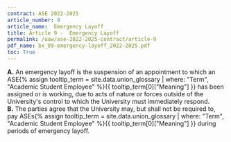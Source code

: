 ```yaml
---
contract: ASE 2022-2025
article_number: 9
article_name:  Emergency Layoff
title: Article 9 -  Emergency Layoff
permalink: /uaw/ase-2022-2025-contract/article-9
pdf_name: bx_09-emergency-layoff_2022-2025.pdf
toc: True
---
```



<div class="lvl1"><b>A.</b> An emergency layoff is the suspension of an appointment to which an <span class="tooltip">ASE<span class="tooltip-text">{% assign tooltip_term = site.data.union_glossary | where: "Term", "Academic Student Employee" %}{{ tooltip_term[0]["Meaning"] }}</span></span> has been assigned or is working, due to acts of nature or forces outside of the University's control to which the University must immediately respond.</div>
<div class="lvl1"><b>B.</b> The parties agree that the University may, but shall not be required to, pay <span class="tooltip">ASEs<span class="tooltip-text">{% assign tooltip_term = site.data.union_glossary | where: "Term", "Academic Student Employee" %}{{ tooltip_term[0]["Meaning"] }}</span></span> during periods of emergency layoff.</div>

